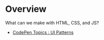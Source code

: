# Overview

What can we make with HTML, CSS, and JS?[ ](https://codepen.io/topics/ui-patterns)

* [CodePen Topics : UI Patterns](https://codepen.io/topics/ui-patterns)

